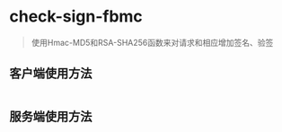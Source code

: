# check-sign-fbmc

> 使用Hmac-MD5和RSA-SHA256函数来对请求和相应增加签名、验签

## 客户端使用方法

```javascript

```

## 服务端使用方法

```javascript

```